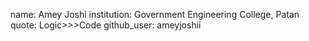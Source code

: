 name: Amey Joshi
institution: Government Engineering College, Patan
quote: Logic>>>Code
github_user: ameyjoshii
